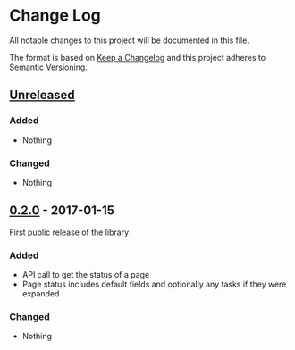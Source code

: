 # Change Log
All notable changes to this project will be documented in this file.

The format is based on [Keep a Changelog](http://keepachangelog.com/)
and this project adheres to [Semantic Versioning](http://semver.org/).

## [Unreleased]
### Added
- Nothing

### Changed
- Nothing

## [0.2.0] - 2017-01-15
First public release of the library

### Added
- API call to get the status of a page
- Page status includes default fields and optionally any tasks if they were expanded 

### Changed
- Nothing

[Unreleased]: https://github.com/DaveTCode/comala-workflow-python-lib/compare/0.2.0...HEAD
[0.2.0]: https://github.com/DaveTCode/comala-workflow-python-lib/compare/0.0.1...0.2.0
